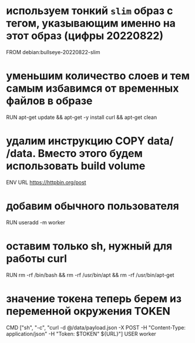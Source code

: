 



# используем тонкий `slim` образ с тегом, указывающим именно на этот образ (цифры 20220822)
FROM debian:bullseye-20220822-slim
# уменьшим количество слоев и тем самым избавимся от временных файлов в образе
RUN apt-get update && apt-get -y install curl && apt-get clean
# удалим инструкцию COPY data/ /data. Вместо этого будем использовать build volume
ENV URL https://httpbin.org/post
# добавим обычного пользователя
RUN useradd -m worker
# оставим только sh, нужный для работы curl
RUN rm -rf /bin/bash && rm -rf /usr/bin/apt && rm -rf /usr/bin/apt-get
# значение токена теперь берем из переменной окружения TOKEN
CMD ["sh", "-c", "curl -d @/data/payload.json -X POST -H \"Content-Type: application/json\" -H \"Token: $TOKEN\" ${URL}"]
USER worker
